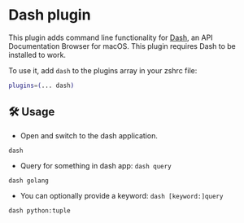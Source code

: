 # Dash plugin

This plugin adds command line functionality for [Dash](https://kapeli.com/dash),
an API Documentation Browser for macOS. This plugin requires Dash to be installed
to work.

To use it, add `dash` to the plugins array in your zshrc file:

```zsh
plugins=(... dash)
```

## 🛠️ Usage

- Open and switch to the dash application.
```
dash
```

- Query for something in dash app: `dash query`
```
dash golang
```

- You can optionally provide a keyword: `dash [keyword:]query`
```
dash python:tuple
```

